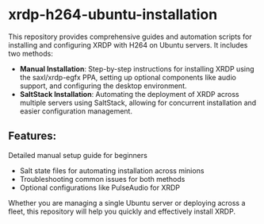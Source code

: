 # xrdp-h264-ubuntu-installation
This repository provides comprehensive guides and automation scripts for installing and configuring XRDP with H264 on Ubuntu servers. It includes two methods:

- **Manual Installation**: Step-by-step instructions for installing XRDP using the saxl/xrdp-egfx PPA, setting up optional components like audio support, and configuring the desktop environment.
- **SaltStack Installation**: Automating the deployment of XRDP across multiple servers using SaltStack, allowing for concurrent installation and easier configuration management.

## Features:
Detailed manual setup guide for beginners
- Salt state files for automating installation across minions
- Troubleshooting common issues for both methods
- Optional configurations like PulseAudio for XRDP

Whether you are managing a single Ubuntu server or deploying across a fleet, this repository will help you quickly and effectively install XRDP.

